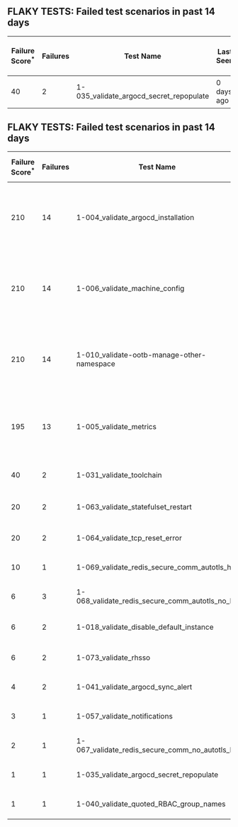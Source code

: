 ## FLAKY TESTS: Failed test scenarios in past 14 days
| Failure Score<sup>*</sup> | Failures | Test Name | Last Seen | PR List and Logs 
|---|---|---|---|---|
| 40 | 2 | 1-035_validate_argocd_secret_repopulate  | 0 days ago | 2: [#637](https://github.com/redhat-developer/gitops-operator/pull/637)<sup>[1](https://storage.googleapis.com/origin-ci-test/pr-logs/pull/redhat-developer_gitops-operator/637/pull-ci-redhat-developer-gitops-operator-master-v4.13-kuttl-sequential/1742212081274327040/build-log.txt)</sup> [#631](https://github.com/redhat-developer/gitops-operator/pull/631)<sup>[1](https://storage.googleapis.com/origin-ci-test/pr-logs/pull/redhat-developer_gitops-operator/631/pull-ci-redhat-developer-gitops-operator-master-v4.12-kuttl-sequential/1742908908273405952/build-log.txt)</sup> 
## FLAKY TESTS: Failed test scenarios in past 14 days
| Failure Score<sup>*</sup> | Failures | Test Name | Last Seen | PR List and Logs 
|---|---|---|---|---|
| 210 | 14 | 1-004_validate_argocd_installation  | 2 days ago | 3: [v4.14]<sup>[1](https://storage.googleapis.com/origin-ci-test/logs/periodic-ci-redhat-developer-gitops-operator-master-v4.14-periodic-kuttl-sequential/1741972858248105984/build-log.txt), [2](https://storage.googleapis.com/origin-ci-test/logs/periodic-ci-redhat-developer-gitops-operator-master-v4.14-periodic-kuttl-sequential/1740885572467036160/build-log.txt), [3](https://storage.googleapis.com/origin-ci-test/logs/periodic-ci-redhat-developer-gitops-operator-master-v4.14-periodic-kuttl-sequential/1742335260240121856/build-log.txt), [4](https://storage.googleapis.com/origin-ci-test/logs/periodic-ci-redhat-developer-gitops-operator-master-v4.14-periodic-kuttl-sequential/1740160806076551168/build-log.txt), [5](https://storage.googleapis.com/origin-ci-test/logs/periodic-ci-redhat-developer-gitops-operator-master-v4.14-periodic-kuttl-sequential/1741610591157489664/build-log.txt), [6](https://storage.googleapis.com/origin-ci-test/logs/periodic-ci-redhat-developer-gitops-operator-master-v4.14-periodic-kuttl-sequential/1741248068839280640/build-log.txt)</sup> [v4.12]<sup>[1](https://storage.googleapis.com/origin-ci-test/logs/periodic-ci-redhat-developer-gitops-operator-master-v4.12-periodic-kuttl-sequential/1741248064821137408/build-log.txt), [2](https://storage.googleapis.com/origin-ci-test/logs/periodic-ci-redhat-developer-gitops-operator-master-v4.12-periodic-kuttl-sequential/1741972854888468480/build-log.txt), [3](https://storage.googleapis.com/origin-ci-test/logs/periodic-ci-redhat-developer-gitops-operator-master-v4.12-periodic-kuttl-sequential/1741610586963185664/build-log.txt), [4](https://storage.googleapis.com/origin-ci-test/logs/periodic-ci-redhat-developer-gitops-operator-master-v4.12-periodic-kuttl-sequential/1740885569036095488/build-log.txt), [5](https://storage.googleapis.com/origin-ci-test/logs/periodic-ci-redhat-developer-gitops-operator-master-v4.12-periodic-kuttl-sequential/1742335256880484352/build-log.txt)</sup> [v4.13]<sup>[1](https://storage.googleapis.com/origin-ci-test/logs/periodic-ci-redhat-developer-gitops-operator-master-v4.13-periodic-kuttl-sequential/1742335258725978112/build-log.txt), [2](https://storage.googleapis.com/origin-ci-test/logs/periodic-ci-redhat-developer-gitops-operator-master-v4.13-periodic-kuttl-sequential/1741972856561995776/build-log.txt), [3](https://storage.googleapis.com/origin-ci-test/logs/periodic-ci-redhat-developer-gitops-operator-master-v4.13-periodic-kuttl-sequential/1740160804407218176/build-log.txt)</sup> 
| 210 | 14 | 1-006_validate_machine_config  | 2 days ago | 3: [v4.14]<sup>[1](https://storage.googleapis.com/origin-ci-test/logs/periodic-ci-redhat-developer-gitops-operator-master-v4.14-periodic-kuttl-sequential/1741972858248105984/build-log.txt), [2](https://storage.googleapis.com/origin-ci-test/logs/periodic-ci-redhat-developer-gitops-operator-master-v4.14-periodic-kuttl-sequential/1740885572467036160/build-log.txt), [3](https://storage.googleapis.com/origin-ci-test/logs/periodic-ci-redhat-developer-gitops-operator-master-v4.14-periodic-kuttl-sequential/1742335260240121856/build-log.txt), [4](https://storage.googleapis.com/origin-ci-test/logs/periodic-ci-redhat-developer-gitops-operator-master-v4.14-periodic-kuttl-sequential/1740160806076551168/build-log.txt), [5](https://storage.googleapis.com/origin-ci-test/logs/periodic-ci-redhat-developer-gitops-operator-master-v4.14-periodic-kuttl-sequential/1741610591157489664/build-log.txt), [6](https://storage.googleapis.com/origin-ci-test/logs/periodic-ci-redhat-developer-gitops-operator-master-v4.14-periodic-kuttl-sequential/1741248068839280640/build-log.txt)</sup> [v4.12]<sup>[1](https://storage.googleapis.com/origin-ci-test/logs/periodic-ci-redhat-developer-gitops-operator-master-v4.12-periodic-kuttl-sequential/1741248064821137408/build-log.txt), [2](https://storage.googleapis.com/origin-ci-test/logs/periodic-ci-redhat-developer-gitops-operator-master-v4.12-periodic-kuttl-sequential/1741972854888468480/build-log.txt), [3](https://storage.googleapis.com/origin-ci-test/logs/periodic-ci-redhat-developer-gitops-operator-master-v4.12-periodic-kuttl-sequential/1741610586963185664/build-log.txt), [4](https://storage.googleapis.com/origin-ci-test/logs/periodic-ci-redhat-developer-gitops-operator-master-v4.12-periodic-kuttl-sequential/1740885569036095488/build-log.txt), [5](https://storage.googleapis.com/origin-ci-test/logs/periodic-ci-redhat-developer-gitops-operator-master-v4.12-periodic-kuttl-sequential/1742335256880484352/build-log.txt)</sup> [v4.13]<sup>[1](https://storage.googleapis.com/origin-ci-test/logs/periodic-ci-redhat-developer-gitops-operator-master-v4.13-periodic-kuttl-sequential/1742335258725978112/build-log.txt), [2](https://storage.googleapis.com/origin-ci-test/logs/periodic-ci-redhat-developer-gitops-operator-master-v4.13-periodic-kuttl-sequential/1741972856561995776/build-log.txt), [3](https://storage.googleapis.com/origin-ci-test/logs/periodic-ci-redhat-developer-gitops-operator-master-v4.13-periodic-kuttl-sequential/1740160804407218176/build-log.txt)</sup> 
| 210 | 14 | 1-010_validate-ootb-manage-other-namespace  | 2 days ago | 3: [v4.14]<sup>[1](https://storage.googleapis.com/origin-ci-test/logs/periodic-ci-redhat-developer-gitops-operator-master-v4.14-periodic-kuttl-sequential/1741972858248105984/build-log.txt), [2](https://storage.googleapis.com/origin-ci-test/logs/periodic-ci-redhat-developer-gitops-operator-master-v4.14-periodic-kuttl-sequential/1740885572467036160/build-log.txt), [3](https://storage.googleapis.com/origin-ci-test/logs/periodic-ci-redhat-developer-gitops-operator-master-v4.14-periodic-kuttl-sequential/1742335260240121856/build-log.txt), [4](https://storage.googleapis.com/origin-ci-test/logs/periodic-ci-redhat-developer-gitops-operator-master-v4.14-periodic-kuttl-sequential/1740160806076551168/build-log.txt), [5](https://storage.googleapis.com/origin-ci-test/logs/periodic-ci-redhat-developer-gitops-operator-master-v4.14-periodic-kuttl-sequential/1741610591157489664/build-log.txt), [6](https://storage.googleapis.com/origin-ci-test/logs/periodic-ci-redhat-developer-gitops-operator-master-v4.14-periodic-kuttl-sequential/1741248068839280640/build-log.txt)</sup> [v4.12]<sup>[1](https://storage.googleapis.com/origin-ci-test/logs/periodic-ci-redhat-developer-gitops-operator-master-v4.12-periodic-kuttl-sequential/1741248064821137408/build-log.txt), [2](https://storage.googleapis.com/origin-ci-test/logs/periodic-ci-redhat-developer-gitops-operator-master-v4.12-periodic-kuttl-sequential/1741972854888468480/build-log.txt), [3](https://storage.googleapis.com/origin-ci-test/logs/periodic-ci-redhat-developer-gitops-operator-master-v4.12-periodic-kuttl-sequential/1741610586963185664/build-log.txt), [4](https://storage.googleapis.com/origin-ci-test/logs/periodic-ci-redhat-developer-gitops-operator-master-v4.12-periodic-kuttl-sequential/1740885569036095488/build-log.txt), [5](https://storage.googleapis.com/origin-ci-test/logs/periodic-ci-redhat-developer-gitops-operator-master-v4.12-periodic-kuttl-sequential/1742335256880484352/build-log.txt)</sup> [v4.13]<sup>[1](https://storage.googleapis.com/origin-ci-test/logs/periodic-ci-redhat-developer-gitops-operator-master-v4.13-periodic-kuttl-sequential/1742335258725978112/build-log.txt), [2](https://storage.googleapis.com/origin-ci-test/logs/periodic-ci-redhat-developer-gitops-operator-master-v4.13-periodic-kuttl-sequential/1741972856561995776/build-log.txt), [3](https://storage.googleapis.com/origin-ci-test/logs/periodic-ci-redhat-developer-gitops-operator-master-v4.13-periodic-kuttl-sequential/1740160804407218176/build-log.txt)</sup> 
| 195 | 13 | 1-005_validate_metrics  | 2 days ago | 3: [v4.14]<sup>[1](https://storage.googleapis.com/origin-ci-test/logs/periodic-ci-redhat-developer-gitops-operator-master-v4.14-periodic-kuttl-sequential/1741972858248105984/build-log.txt), [2](https://storage.googleapis.com/origin-ci-test/logs/periodic-ci-redhat-developer-gitops-operator-master-v4.14-periodic-kuttl-sequential/1740885572467036160/build-log.txt), [3](https://storage.googleapis.com/origin-ci-test/logs/periodic-ci-redhat-developer-gitops-operator-master-v4.14-periodic-kuttl-sequential/1742335260240121856/build-log.txt), [4](https://storage.googleapis.com/origin-ci-test/logs/periodic-ci-redhat-developer-gitops-operator-master-v4.14-periodic-kuttl-sequential/1740160806076551168/build-log.txt), [5](https://storage.googleapis.com/origin-ci-test/logs/periodic-ci-redhat-developer-gitops-operator-master-v4.14-periodic-kuttl-sequential/1741610591157489664/build-log.txt)</sup> [v4.12]<sup>[1](https://storage.googleapis.com/origin-ci-test/logs/periodic-ci-redhat-developer-gitops-operator-master-v4.12-periodic-kuttl-sequential/1741248064821137408/build-log.txt), [2](https://storage.googleapis.com/origin-ci-test/logs/periodic-ci-redhat-developer-gitops-operator-master-v4.12-periodic-kuttl-sequential/1741972854888468480/build-log.txt), [3](https://storage.googleapis.com/origin-ci-test/logs/periodic-ci-redhat-developer-gitops-operator-master-v4.12-periodic-kuttl-sequential/1741610586963185664/build-log.txt), [4](https://storage.googleapis.com/origin-ci-test/logs/periodic-ci-redhat-developer-gitops-operator-master-v4.12-periodic-kuttl-sequential/1740885569036095488/build-log.txt), [5](https://storage.googleapis.com/origin-ci-test/logs/periodic-ci-redhat-developer-gitops-operator-master-v4.12-periodic-kuttl-sequential/1742335256880484352/build-log.txt)</sup> [v4.13]<sup>[1](https://storage.googleapis.com/origin-ci-test/logs/periodic-ci-redhat-developer-gitops-operator-master-v4.13-periodic-kuttl-sequential/1742335258725978112/build-log.txt), [2](https://storage.googleapis.com/origin-ci-test/logs/periodic-ci-redhat-developer-gitops-operator-master-v4.13-periodic-kuttl-sequential/1741972856561995776/build-log.txt), [3](https://storage.googleapis.com/origin-ci-test/logs/periodic-ci-redhat-developer-gitops-operator-master-v4.13-periodic-kuttl-sequential/1740160804407218176/build-log.txt)</sup> 
| 40 | 2 | 1-031_validate_toolchain  | 1 days ago | 2: [v4.13]<sup>[1](https://storage.googleapis.com/origin-ci-test/logs/periodic-ci-redhat-developer-gitops-operator-master-v4.13-periodic-kuttl-parallel/1740523215370850304/build-log.txt)</sup> [v4.12]<sup>[1](https://storage.googleapis.com/origin-ci-test/logs/periodic-ci-redhat-developer-gitops-operator-master-v4.12-periodic-kuttl-parallel/1742697633614401536/build-log.txt)</sup> 
| 20 | 2 | 1-063_validate_statefulset_restart  | 2 days ago | 2: [v4.13]<sup>[1](https://storage.googleapis.com/origin-ci-test/logs/periodic-ci-redhat-developer-gitops-operator-master-v4.13-periodic-kuttl-parallel/1740523215370850304/build-log.txt)</sup> [v4.12]<sup>[1](https://storage.googleapis.com/origin-ci-test/logs/periodic-ci-redhat-developer-gitops-operator-master-v4.12-periodic-kuttl-parallel/1742335256045817856/build-log.txt)</sup> 
| 20 | 2 | 1-064_validate_tcp_reset_error  | 1 days ago | 1: [v4.14]<sup>[1](https://storage.googleapis.com/origin-ci-test/logs/periodic-ci-redhat-developer-gitops-operator-master-v4.14-periodic-kuttl-sequential/1742697638190387200/build-log.txt), [2](https://storage.googleapis.com/origin-ci-test/logs/periodic-ci-redhat-developer-gitops-operator-master-v4.14-periodic-kuttl-sequential/1741248068839280640/build-log.txt)</sup> 
| 10 | 1 | 1-069_validate_redis_secure_comm_autotls_ha  | 0 days ago | 1: [v4.14]<sup>[1](https://storage.googleapis.com/origin-ci-test/logs/periodic-ci-redhat-developer-gitops-operator-master-v4.14-periodic-kuttl-parallel/1743060042296332288/build-log.txt)</sup> 
| 6 | 3 | 1-068_validate_redis_secure_comm_autotls_no_ha  | 5 days ago | 1: [v4.14]<sup>[1](https://storage.googleapis.com/origin-ci-test/logs/periodic-ci-redhat-developer-gitops-operator-master-v4.14-periodic-kuttl-parallel/1740885571565260800/build-log.txt), [2](https://storage.googleapis.com/origin-ci-test/logs/periodic-ci-redhat-developer-gitops-operator-master-v4.14-periodic-kuttl-parallel/1742335259409649664/build-log.txt), [3](https://storage.googleapis.com/origin-ci-test/logs/periodic-ci-redhat-developer-gitops-operator-master-v4.14-periodic-kuttl-parallel/1741248068000419840/build-log.txt)</sup> 
| 6 | 2 | 1-018_validate_disable_default_instance  | 6 days ago | 2: [v4.13]<sup>[1](https://storage.googleapis.com/origin-ci-test/logs/periodic-ci-redhat-developer-gitops-operator-master-v4.13-periodic-kuttl-sequential/1740885570722205696/build-log.txt)</sup> [v4.12]<sup>[1](https://storage.googleapis.com/origin-ci-test/logs/periodic-ci-redhat-developer-gitops-operator-master-v4.12-periodic-kuttl-sequential/1740523214527795200/build-log.txt)</sup> 
| 6 | 2 | 1-073_validate_rhsso  | 3 days ago | 1: [v4.14]<sup>[1](https://storage.googleapis.com/origin-ci-test/logs/periodic-ci-redhat-developer-gitops-operator-master-v4.14-periodic-kuttl-parallel/1741248068000419840/build-log.txt), [2](https://storage.googleapis.com/origin-ci-test/logs/periodic-ci-redhat-developer-gitops-operator-master-v4.14-periodic-kuttl-parallel/1741972857409245184/build-log.txt)</sup> 
| 4 | 2 | 1-041_validate_argocd_sync_alert  | 5 days ago | 1: [v4.14]<sup>[1](https://storage.googleapis.com/origin-ci-test/logs/periodic-ci-redhat-developer-gitops-operator-master-v4.14-periodic-kuttl-sequential/1740523217887432704/build-log.txt), [2](https://storage.googleapis.com/origin-ci-test/logs/periodic-ci-redhat-developer-gitops-operator-master-v4.14-periodic-kuttl-sequential/1741248068839280640/build-log.txt)</sup> 
| 3 | 1 | 1-057_validate_notifications  | 3 days ago | 1: [v4.12]<sup>[1](https://storage.googleapis.com/origin-ci-test/logs/periodic-ci-redhat-developer-gitops-operator-master-v4.12-periodic-kuttl-parallel/1741972853214941184/build-log.txt)</sup> 
| 2 | 1 | 1-067_validate_redis_secure_comm_no_autotls_ha  | 5 days ago | 1: [v4.14]<sup>[1](https://storage.googleapis.com/origin-ci-test/logs/periodic-ci-redhat-developer-gitops-operator-master-v4.14-periodic-kuttl-parallel/1741248068000419840/build-log.txt)</sup> 
| 1 | 1 | 1-035_validate_argocd_secret_repopulate  | 7 days ago | 1: [v4.14]<sup>[1](https://storage.googleapis.com/origin-ci-test/logs/periodic-ci-redhat-developer-gitops-operator-master-v4.14-periodic-kuttl-sequential/1740523217887432704/build-log.txt)</sup> 
| 1 | 1 | 1-040_validate_quoted_RBAC_group_names  | 7 days ago | 1: [v4.14]<sup>[1](https://storage.googleapis.com/origin-ci-test/logs/periodic-ci-redhat-developer-gitops-operator-master-v4.14-periodic-kuttl-sequential/1740523217887432704/build-log.txt)</sup> 
